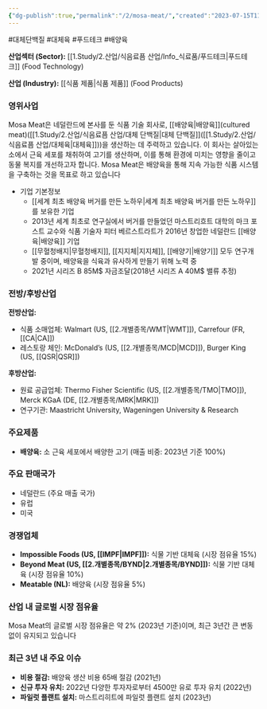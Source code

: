 ```yaml
---
{"dg-publish":true,"permalink":"/2/mosa-meat/","created":"2023-07-15T11:59:07.739+09:00","updated":"2025-07-29T21:37:04.935+09:00"}
---
```


#대체단백질 #대체육 #푸드테크 #배양육


**산업섹터 (Sector):** [[1.Study/2.산업/식음료픔 산업/Info_식료품/푸드테크\|푸드테크]] (Food Technology)  

**산업 (Industry):** [[식품 제품\|식품 제품]] (Food Products)

### 영위사업

Mosa Meat은 네덜란드에 본사를 둔 식품 기술 회사로, [[배양육\|배양육]](cultured meat)([[1.Study/2.산업/식음료픔 산업/대체 단백질\|대체 단백질]]([[1.Study/2.산업/식음료픔 산업/대체육\|대체육]]))을 생산하는 데 주력하고 있습니다. 이 회사는 살아있는 소에서 근육 세포를 채취하여 고기를 생산하며, 이를 통해 환경에 미치는 영향을 줄이고 동물 복지를 개선하고자 합니다. Mosa Meat은 배양육을 통해 지속 가능한 식품 시스템을 구축하는 것을 목표로 하고 있습니다

- 기업 기본정보
	- [[세계 최초 배양육 버거를 만든 노하우\|세계 최초 배양육 버거를 만든 노하우]]를 보유한 기업
	- 2013년 세계 최초로 연구실에서 버거를 만들었던 마스트리흐트 대학의 마크 포스트 교수와 식품 기술자 피터 베르스트라트가 2016년 창업한 네덜란드 [[배양육\|배양육]] 기업
	- [[무혈청배지\|무혈청배지]], [[지지체\|지지체]], [[배양기\|배양기]] 모두 연구개발 중이며, 배양육을 식육과 유사하게 만들기 위해 노력 중
	- 2021년 시리즈 B 85M$ 자금조달(2018년 시리즈 A 40M$ 밸류 추정)


### 전방/후방산업

**전방산업:**

- 식품 소매업체: Walmart (US, [[2.개별종목/WMT\|WMT]]), Carrefour (FR, [[CA\|CA]])
- 레스토랑 체인: McDonald’s (US, [[2.개별종목/MCD\|MCD]]), Burger King (US, [[QSR\|QSR]])

**후방산업:**

- 원료 공급업체: Thermo Fisher Scientific (US, [[2.개별종목/TMO\|TMO]]), Merck KGaA (DE, [[2.개별종목/MRK\|MRK]])
- 연구기관: Maastricht University, Wageningen University & Research

### 주요제품

- **배양육:** 소 근육 세포에서 배양한 고기 (매출 비중: 2023년 기준 100%)

### 주요 판매국가

- 네덜란드 (주요 매출 국가)
- 유럽
- 미국

### 경쟁업체

- **Impossible Foods (US, [[IMPF\|IMPF]]):** 식물 기반 대체육 (시장 점유율 15%)
- **Beyond Meat (US, [[2.개별종목/BYND\|2.개별종목/BYND]]):** 식물 기반 대체육 (시장 점유율 10%)
- **Meatable (NL):** 배양육 (시장 점유율 5%)

### 산업 내 글로벌 시장 점유율

Mosa Meat의 글로벌 시장 점유율은 약 2% (2023년 기준)이며, 최근 3년간 큰 변동 없이 유지되고 있습니다

### 최근 3년 내 주요 이슈

- **비용 절감:** 배양육 생산 비용 65배 절감 (2021년)
- **신규 투자 유치:** 2022년 다양한 투자자로부터 4500만 유로 투자 유치 (2022년)
- **파일럿 플랜트 설치:** 마스트리히트에 파일럿 플랜트 설치 (2023년)